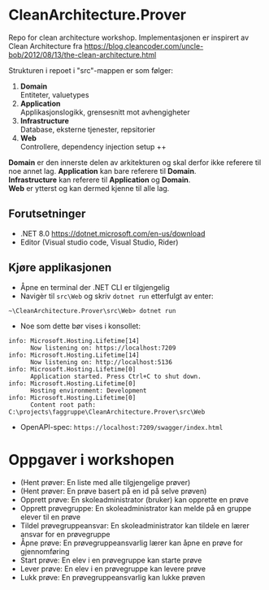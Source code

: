 # CleanArchitecture.Prover

Repo for clean architecture workshop.
Implementasjonen er inspirert av Clean Architecture fra https://blog.cleancoder.com/uncle-bob/2012/08/13/the-clean-architecture.html

Strukturen i repoet i "src"-mappen er som følger:

1. **Domain**  
   Entiteter, valuetypes
2. **Application**  
   Applikasjonslogikk, grensesnitt mot avhengigheter
3. **Infrastructure**  
   Database, eksterne tjenester, repsitorier
4. **Web**  
   Controllere, dependency injection setup ++

**Domain** er den innerste delen av arkitekturen og skal derfor ikke referere til noe annet lag.
**Application** kan bare referere til **Domain**.  
**Infrastructure** kan referere til **Application** og **Domain**.  
**Web** er ytterst og kan dermed kjenne til alle lag.

## Forutsetninger

- .NET 8.0 https://dotnet.microsoft.com/en-us/download
- Editor (Visual studio code, Visual Studio, Rider)

## Kjøre applikasjonen

- Åpne en terminal der .NET CLI er tilgjengelig
- Navigèr til `src\Web` og skriv `dotnet run` etterfulgt av enter:

```
~\CleanArchitecture.Prover\src\Web> dotnet run
```

- Noe som dette bør vises i konsollet:

```
info: Microsoft.Hosting.Lifetime[14]
      Now listening on: https://localhost:7209
info: Microsoft.Hosting.Lifetime[14]
      Now listening on: http://localhost:5136
info: Microsoft.Hosting.Lifetime[0]
      Application started. Press Ctrl+C to shut down.
info: Microsoft.Hosting.Lifetime[0]
      Hosting environment: Development
info: Microsoft.Hosting.Lifetime[0]
      Content root path: C:\projects\faggruppe\CleanArchitecture.Prover\src\Web
```

- OpenAPI-spec: `https://localhost:7209/swagger/index.html` 

# Oppgaver i workshopen
- (Hent prøver: En liste med alle tilgjengelige prøver)
- (Hent prøver: En prøve basert på en id på selve prøven)
- Opprett prøve: En skoleadministrator (bruker) kan opprette en prøve 
- Opprett prøvegruppe: En skoleadministrator kan melde på en gruppe elever til en prøve 
- Tildel prøvegruppeansvar: En skoleadministrator kan tildele en lærer ansvar for en prøvegruppe
- Åpne prøve: En prøvegruppeansvarlig lærer kan åpne en prøve for gjennomføring 
- Start prøve: En elev i en prøvegruppe kan starte prøve
- Lever prøve: En elev i en prøvegruppe kan levere prøve 
- Lukk prøve: En prøvegruppeansvarlig kan lukke prøven

